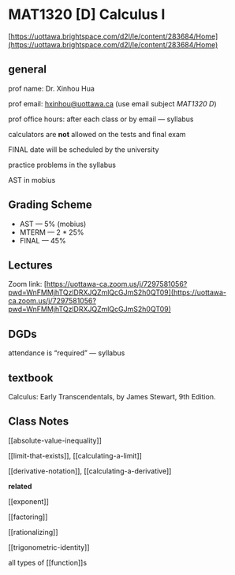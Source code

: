 # MAT1320 [D] Calculus I

[https://uottawa.brightspace.com/d2l/le/content/283684/Home](https://uottawa.brightspace.com/d2l/le/content/283684/Home)

## general

prof name: Dr. Xinhou Hua

prof email: [hxinhou@uottawa.ca](mailto:hxinhou@uottawa.ca) (use email subject _MAT1320 D_)

prof office hours: after each class or by email — syllabus

calculators are **not** allowed on the tests and final exam

FINAL date will be scheduled by the university

practice problems in the syllabus

AST in mobius

## Grading Scheme

- AST — 5% (mobius)
- MTERM — 2 \* 25%
- FINAL — 45%

## Lectures

Zoom link: [https://uottawa-ca.zoom.us/j/7297581056?pwd=WnFMMjhTQzlDRXJQZmlQcGJmS2h0QT09](https://uottawa-ca.zoom.us/j/7297581056?pwd=WnFMMjhTQzlDRXJQZmlQcGJmS2h0QT09)

## DGDs

attendance is “required” — syllabus

## textbook

Calculus: Early Transcendentals, by James Stewart, 9th Edition.

## Class Notes

[[absolute-value-inequality]]

[[limit-that-exists]], [[calculating-a-limit]]

[[derivative-notation]], [[calculating-a-derivative]]

**related**

[[exponent]]

[[factoring]]

[[rationalizing]]

[[trigonometric-identity]]

all types of [[function]]s
